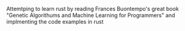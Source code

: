 Attemtping to learn rust by reading Frances Buontempo's great book  "Genetic Algorithums and Machine Learning for Programmers" and implmenting the code examples in rust
